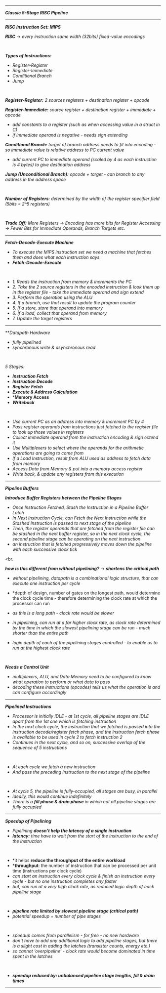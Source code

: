 
- - - 

***Classic 5-Stage RISC Pipeline***

- - - 

***RISC Instruction Set: MIPS***

***RISC***
→ *every instruction same width (32bits) fixed-value encodings*

<br>

***Types of Instructions:***
- *Register-Register*
- *Register-Immediate*
- *Conditional Branch*
- *Jump*

<br>

***Register-Register:*** *2 sources registers + destination register + opcode*

***Register-Immediate:*** *source register + destination register + immediate + opcode*
- *add constants to a register (such as when accessing value in a struct in C)*
- *if immediate operand is negative - needs sign extending*

***Conditional Branch:*** *target of branch address needs to fit into encoding - so immediate value is relative address to PC current value*
- *add current PC to immediate operand (scaled by 4 as each instruction is 4 bytes) to give destination address*

***Jump (Unconditional Branch):*** *opcode + target - can branch to any address in the address space*

<br>

***Number of Registers**: determined by the width of the register specifier field (5bits = 2^5 registers)*

<br>

***Trade Off:***
*More Registers → Encoding has more bits for Register Accessing →  Fewer Bits for Immediate Operands, Branch Targets etc.*

- - - 

***Fetch-Decode-Execute Machine***

- *To execute the MIPS instruction set we need a machine that fetches them and does what each instruction says*
- ***Fetch-Decode-Execute***

<br>

- *1. Reads the instruction from memory & increments the PC*
- *2. Take the 2 source registers in the encoded instruction & look them up in the register file - take the immediate operand and sign extend*
- *3. Perform the operation using the ALU*
- *4. If a branch, use that result to update the program counter*
- *5. If a store, store that operand into memory*
- *6. If a load, collect that operand from memory*
- *7. Update the target registers*

- - - 

***Datapath Hardware*

- *fully pipelined*
- *synchronous write & asynchronous read*

<br>

*5 Stages:*
- ***Instruction Fetch***
- ***Instruction Decode***
- ***Register Fetch***
- ***Execute & Address Calculation***
- ***Memory Access**
- ***Writeback***

<br>

- *Use current PC as an address into memory & increment PC by 4*
- *Pass register operands from instructions just fetched to the register file to look up those values in registers*
- *Collect immediate operand from the instruction encoding & sign extend it*
- *Use Multiplexers to select where the operands for the arithmetic operations are going to come from*
- *If a Load Instruction, result from ALU used as address to fetch data from memory*
- *Access Data from Memory & put into a memory access register*
- *Write back, & update any registers from this execution*

- - - 

***Pipeline Buffers***

***Introduce Buffer Registers between the Pipeline Stages***

- *Once Instruction Fetched, Stash the Instruction in a Pipeline Buffer Latch*
- *In Next Instruction Cycle, can Fetch the Next Instruction while the Stashed Instruction is passed to next stage of the pipeline*
- *Then, the register operands that are fetched from the register file can be stashed in the next buffer register, so in the next clock cycle, the second pipeline stage can be operating on the next instruction*
- *an instruction that is fetched progressively moves down the pipeline with each successive clock tick*

<br.

***how is this different from without pipelining?***
→ ***shortens the critical path***

- *without pipelining, datapath is a combinational logic structure, that can execute one instruction per cycle*
- *depth of design, number of gates on the longest path, would determine the clock cycle time - therefore determining the clock rate at which the processor can run
- *as this is a long path - clock rate would be slower*

- *in pipelining, can run at a far higher clock rate, as clock rate determined by the time in which the slowest pipelining stage can be run - much shorter than the entire path*
- *logic depth of each of the pipelining stages controlled - to enable us to run at the highest clock rate*

<br>

***Needs a Control Unit***

- *multiplexers, ALU, and Data Memory need to be configured to know what operation to perform or what data to pass*
- *decoding these instructions (opcodes) tells us what the operation is and can configure accordingly*

- - - 

***Pipelined Instructions***

- *Processor is initially IDLE - at 1st cycle, all pipeline stages are IDLE apart from the 1st one which is fetching instruction*
- *In the next clock cycle, the instruction that we fetched is passed into the instruction decode/register fetch phase, and the instruction fetch phase is available to be used in cycle 2 to fetch instruction 2*
- *Continues in the next cycle, and so on, successive overlap of the sequence of 5 instructions*

<br>

- *At each cycle we fetch a new instruction*
- *And pass the preceding instruction to the next stage of the pipeline*

<br>

- *At cycle 5, the pipeline is fully-occupied, all stages are busy, in parallel*
- *ideally, this would continue indefinitely*
- *There is a **fill phase & drain phase** in which not all pipeline stages are fully occupied*

- - - 

***Speedup of Pipelining***

- *Pipelining **doesn’t help the latency of a single instruction***
- ***latency:*** *time have to wait from the start of the instruction to the end of the instruction*

<br>

- *it helps **reduce the throughput of the entire workload**
- ***throughput**: the number of instruction that can be processed per unit time (instructions per clock cycle)
- *can start an instruction every clock cycle & finish an instruction every cycle - but no one instruction completes any faster*
- *but, can run at a very high clock rate, as reduced logic depth of each pipeline stage*

<br>

- ***pipeline rate limited by slowest pipeline stage (critical path)***
- *potential speedup = number of pipe stages*

<br>

- *speedup comes from parallelism - for free - no new hardware*
- *don’t have to add any additional logic to add pipeline stages, but there is a slight cost in adding the latches (transistor counts, energy etc.)*
- *so cannot ‘overpipeline’ - clock rate would become dominated in time spent in the latches*

<br>

- ***speedup reduced by: unbalanced pipeline stage lengths, fill & drain times***

- - - 
